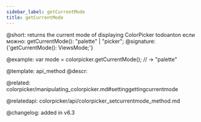 ```yaml
---
sidebar_label: getCurrentMode
title: getCurrentMode
---          
```


@short: returns the current mode of displaying ColorPicker
todoanton если можно: getCurrentMode(): "palette" | "picker";
@signature: {'getCurrentMode(): ViewsMode;'}

@example:
var mode = colorpicker.getCurrentMode(); // -> "palette"


@template: api_method
@descr:


@related: colorpicker/manipulating_colorpicker.md#settinggettingcurrentmode

@relatedapi: colorpicker/api/colorpicker_setcurrentmode_method.md

@changelog:
added in v6.3

